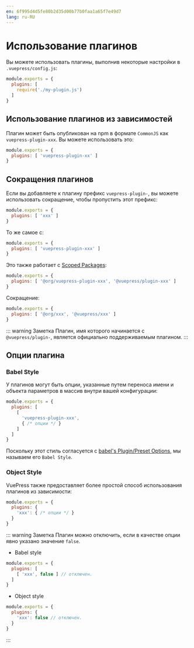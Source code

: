 ```yaml
---
en: 6f995d4d5fe80b2d35d00b77b0faa1a65f7e49d7
lang: ru-RU
---
```


# Использование плагинов

Вы можете использовать плагины, выполнив некоторые настройки в `.vuepress/config.js`:

``` js
module.exports = {
  plugins: [
    require('./my-plugin.js')
  ]
}
```

## Использование плагинов из зависимостей

Плагин может быть опубликован на npm в формате `CommonJS` как `vuepress-plugin-xxx`. Вы можете использовать это:

``` js
module.exports = {
  plugins: [ 'vuepress-plugin-xx' ]
}
```

## Сокращения плагинов

Если вы добавляете к плагину префикс `vuepress-plugin-`, вы можете использовать сокращение, чтобы пропустить этот префикс:

``` js
module.exports = {
  plugins: [ 'xxx' ]
}
```

То же самое с:

``` js
module.exports = {
  plugins: [ 'vuepress-plugin-xxx' ]
}
```

Это также работает с [Scoped Packages](https://docs.npmjs.com/misc/scope):

``` js
module.exports = {
  plugins: [ '@org/vuepress-plugin-xxx', '@vuepress/plugin-xxx' ]
}
```

Сокращение:

``` js
module.exports = {
  plugins: [ '@org/xxx', '@vuepress/xxx' ]
}
```

::: warning Заметка
Плагин, имя которого начинается с `@vuepress/plugin-`, является официально поддерживаемым плагином.
:::

## Опции плагина

### Babel Style

У плагинов могут быть опции, указанные путем переноса имени и объекта параметров в массив внутри вашей конфигурации:

``` js
module.exports = {
  plugins: [
    [
      'vuepress-plugin-xxx',
      { /* опции */ }
    ]
  ]
}
```

Поскольку этот стиль согласуется с [babel's Plugin/Preset Options](https://babeljs.io/docs/en/plugins#plugin-preset-options), мы называем его `Babel Style`.

### Object Style

VuePress также предоставляет более простой способ использования плагинов из зависимости:

``` js
module.exports = {
  plugins: {
    'xxx': { /* опции */ }
  }
}
```

::: warning Заметка
Плагин можно отключить, если в качестве опции явно указано значение `false`.

- Babel style

``` js
module.exports = {
  plugins: [
    [ 'xxx', false ] // отключен.
  ]
}
```

- Object style

``` js
module.exports = {
  plugins: {
    'xxx': false // отключен.
  }
}
```

:::
